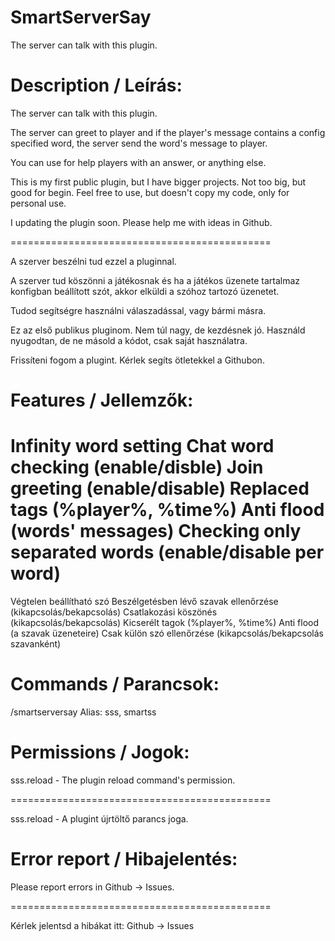 # SmartServerSay
The server can talk with this plugin.

# Description / Leírás:

The server can talk with this plugin.

The server can greet to player and if the player's message contains a config specified word, the server send the word's message to player.

You can use for help players with an answer, or anything else.

This is my first public plugin, but I have bigger projects. Not too big, but good for begin. Feel free to use, but doesn't copy my code, only for personal use.

I updating the plugin soon. Please help me with ideas in Github.

=============================================

A szerver beszélni tud ezzel a pluginnal.

A szerver tud köszönni a játékosnak és ha a játékos üzenete tartalmaz konfigban beállított szót, akkor elküldi a szóhoz tartozó üzenetet.

Tudod segítségre használni válaszadással, vagy bármi másra.

Ez az első publikus pluginom. Nem túl nagy, de kezdésnek jó. Használd nyugodtan, de ne másold a kódot, csak saját használatra.

Frissíteni fogom a plugint. Kérlek segíts ötletekkel a Githubon.

# Features / Jellemzők:

Infinity word setting
Chat word checking (enable/disble)
Join greeting (enable/disable)
Replaced tags (%player%, %time%)
Anti flood (words' messages)
Checking only separated words (enable/disable per word)
=============================================

Végtelen beállítható szó
Beszélgetésben lévő szavak ellenőrzése (kikapcsolás/bekapcsolás)
Csatlakozási köszönés (kikapcsolás/bekapcsolás)
Kicserélt tagok (%player%, %time%)
Anti flood (a szavak üzeneteire)
Csak külön szó ellenőrzése (kikapcsolás/bekapcsolás szavanként)

# Commands / Parancsok:

/smartserversay
Alias: sss, smartss

# Permissions / Jogok:

sss.reload - The plugin reload command's permission.

=============================================

sss.reload - A plugint újrtöltő parancs joga.

# Error report / Hibajelentés:

Please report errors in Github -> Issues.

=============================================

Kérlek jelentsd a hibákat itt: Github -> Issues
